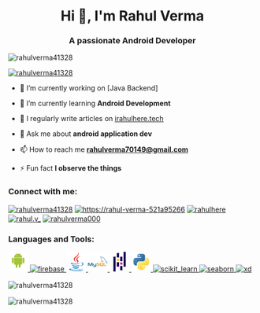 <h1 align="center">Hi 👋, I'm Rahul Verma</h1>
<h3 align="center">A passionate Android Developer</h3>

<p align="left"> <img src="https://komarev.com/ghpvc/?username=rahulverma41328&label=Profile%20views&color=0e75b6&style=flat" alt="rahulverma41328" /> </p>

<p align="left"> <a href="https://github.com/ryo-ma/github-profile-trophy"><img src="https://github-profile-trophy.vercel.app/?username=rahulverma41328" alt="rahulverma41328" /></a> </p>

- 🔭 I’m currently working on [Java Backend]

- 🌱 I’m currently learning **Android Development**

- 📝 I regularly write articles on [irahulhere.tech](irahulhere.tech)

- 💬 Ask me about **android application dev**

- 📫 How to reach me **rahulverma70149@gmail.com**

- ⚡ Fun fact **I observe the things**

<h3 align="left">Connect with me:</h3>
<p align="left">
<a href="https://twitter.com/rahulverma41328" target="blank"><img align="center" src="https://raw.githubusercontent.com/rahuldkjain/github-profile-readme-generator/master/src/images/icons/Social/twitter.svg" alt="rahulverma41328" height="30" width="40" /></a>
<a href="https://linkedin.com/in/https://rahul-verma-521a95266" target="blank"><img align="center" src="https://raw.githubusercontent.com/rahuldkjain/github-profile-readme-generator/master/src/images/icons/Social/linked-in-alt.svg" alt="https://rahul-verma-521a95266" height="30" width="40" /></a>
<a href="https://kaggle.com/rahulhere" target="blank"><img align="center" src="https://raw.githubusercontent.com/rahuldkjain/github-profile-readme-generator/master/src/images/icons/Social/kaggle.svg" alt="rahulhere" height="30" width="40" /></a>
<a href="https://instagram.com/rahul.v_" target="blank"><img align="center" src="https://raw.githubusercontent.com/rahuldkjain/github-profile-readme-generator/master/src/images/icons/Social/instagram.svg" alt="rahul.v_" height="30" width="40" /></a>
<a href="https://www.leetcode.com/rahulverma000" target="blank"><img align="center" src="https://raw.githubusercontent.com/rahuldkjain/github-profile-readme-generator/master/src/images/icons/Social/leet-code.svg" alt="rahulverma000" height="30" width="40" /></a>
</p>

<h3 align="left">Languages and Tools:</h3>
<p align="left"> <a href="https://developer.android.com" target="_blank" rel="noreferrer"> <img src="https://raw.githubusercontent.com/devicons/devicon/master/icons/android/android-original-wordmark.svg" alt="android" width="40" height="40"/> </a> <a href="https://firebase.google.com/" target="_blank" rel="noreferrer"> <img src="https://www.vectorlogo.zone/logos/firebase/firebase-icon.svg" alt="firebase" width="40" height="40"/> </a> <a href="https://www.java.com" target="_blank" rel="noreferrer"> <img src="https://raw.githubusercontent.com/devicons/devicon/master/icons/java/java-original.svg" alt="java" width="40" height="40"/> </a> <a href="https://www.mysql.com/" target="_blank" rel="noreferrer"> <img src="https://raw.githubusercontent.com/devicons/devicon/master/icons/mysql/mysql-original-wordmark.svg" alt="mysql" width="40" height="40"/> </a> <a href="https://pandas.pydata.org/" target="_blank" rel="noreferrer"> <img src="https://raw.githubusercontent.com/devicons/devicon/2ae2a900d2f041da66e950e4d48052658d850630/icons/pandas/pandas-original.svg" alt="pandas" width="40" height="40"/> </a> <a href="https://www.python.org" target="_blank" rel="noreferrer"> <img src="https://raw.githubusercontent.com/devicons/devicon/master/icons/python/python-original.svg" alt="python" width="40" height="40"/> </a> <a href="https://scikit-learn.org/" target="_blank" rel="noreferrer"> <img src="https://upload.wikimedia.org/wikipedia/commons/0/05/Scikit_learn_logo_small.svg" alt="scikit_learn" width="40" height="40"/> </a> <a href="https://seaborn.pydata.org/" target="_blank" rel="noreferrer"> <img src="https://seaborn.pydata.org/_images/logo-mark-lightbg.svg" alt="seaborn" width="40" height="40"/> </a> <a href="https://www.adobe.com/products/xd.html" target="_blank" rel="noreferrer"> <img src="https://cdn.worldvectorlogo.com/logos/adobe-xd.svg" alt="xd" width="40" height="40"/> </a> </p>

<p><img align="center" src="https://github-readme-stats.vercel.app/api/top-langs?username=rahulverma41328&show_icons=true&locale=en&layout=compact" alt="rahulverma41328" /></p>

<p><img align="center" src="https://github-readme-streak-stats.herokuapp.com/?user=rahulverma41328&" alt="rahulverma41328" /></p>

